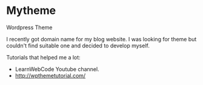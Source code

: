 # Mytheme
Wordpress Theme

I recently got domain name for my blog website. I was looking for theme but couldn't find suitable one and decided to develop myself.

Tutorials that helped me a lot:

- LearnWebCode Youtube channel.
- http://wpthemetutorial.com/


